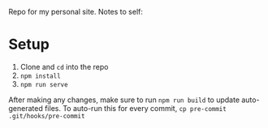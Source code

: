 Repo for my personal site. Notes to self:

# Setup
1. Clone and `cd` into the repo
2. `npm install`
3. `npm run serve`

After making any changes, make sure to run `npm run build` to update auto-generated files. To auto-run this for every commit, `cp pre-commit .git/hooks/pre-commit`
